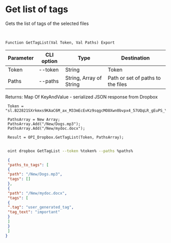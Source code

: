 ﻿---
sidebar_position: 1
---

# Get list of tags
 Gets the list of tags of the selected files


<br/>


`Function GetTagList(Val Token, Val Paths) Export`

 | Parameter | CLI option | Type | Destination |
 |-|-|-|-|
 | Token | --token | String | Token |
 | Paths | --paths | String, Array of String | Path or set of paths to the files |

 
 Returns: Map Of KeyAndValue - serialized JSON response from Dropbox





```bsl title="Code example"
 Token = "sl.B22821SXrkmxs9KAaC6M_ax_M33mEcEvKz9sqgcMO8Xwn0bvpx4_57UQqLR_gEuPS_Yk5yd3Tv...";
 
 PathsArray = New Array;
 PathsArray.Add("/New/Dogs.mp3");
 PathsArray.Add("/New/mydoc.docx");
 
 Result = OPI_Dropbox.GetTagList(Token, PathsArray);
```
	


```sh title="CLI command example"
 
 oint dropbox GetTagList --token %token% --paths %paths%

```

```json title="Result"
 {
 "paths_to_tags": [
 {
 "path": "/New/Dogs.mp3",
 "tags": []
 },
 {
 "path": "/New/mydoc.docx",
 "tags": [
 {
 ".tag": "user_generated_tag",
 "tag_text": "important"
 }
 ]
 }
 ]
}
```
